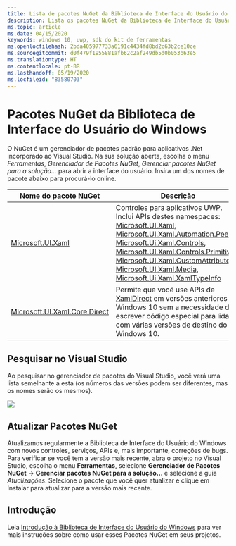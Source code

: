 ```yaml
---
title: Lista de pacotes NuGet da Biblioteca de Interface do Usuário do Windows
description: Lista os pacotes NuGet da Biblioteca de Interface do Usuário do Windows
ms.topic: article
ms.date: 04/15/2020
keywords: windows 10, uwp, sdk do kit de ferramentas
ms.openlocfilehash: 2bda405977733a6191c4434fd8bd2c63b2ce10ce
ms.sourcegitcommit: d0f479f1955881afb62c2af249db5d0b053b63e5
ms.translationtype: HT
ms.contentlocale: pt-BR
ms.lasthandoff: 05/19/2020
ms.locfileid: "83580703"
---
```

# <a name="windows-ui-library-nuget-packages"></a>Pacotes NuGet da Biblioteca de Interface do Usuário do Windows

O NuGet é um gerenciador de pacotes padrão para aplicativos .Net incorporado ao Visual Studio. Na sua solução aberta, escolha o menu *Ferramentas*, *Gerenciador de Pacotes NuGet*, *Gerenciar pacotes NuGet para a solução…* para abrir a interface do usuário.  Insira um dos nomes de pacote abaixo para procurá-lo online.

| Nome do pacote NuGet | Descrição |
| --- | --- |
| [Microsoft.UI.Xaml](https://www.nuget.org/packages/Microsoft.UI.Xaml/) | Controles para aplicativos UWP. Inclui APIs destes namespaces: [Microsoft.UI.Xaml](/uwp/api/microsoft.ui.xaml), [Microsoft.UI.Xaml.Automation.Peers](/uwp/api/microsoft.ui.xaml.automation.peers), [Microsoft.Ui.Xaml.Controls](/uwp/api/microsoft.ui.xaml.controls), [Microsoft.UI.Xaml.Controls.Primitives](/uwp/api/microsoft.ui.xaml.controls.primitives), [Microsoft.UI.Xaml.CustomAttributes](/uwp/api/microsoft.ui.xaml.customattributes), [Microsoft.UI.Xaml.Media](/uwp/api/microsoft.ui.xaml.media), [Microsoft.Ui.Xaml.XamlTypeInfo](/uwp/api/microsoft.ui.xaml.xamltypeinfo) |
| [Microsoft.UI.Xaml.Core.Direct](https://www.nuget.org/packages/Microsoft.UI.Xaml.Core.Direct) | Permite que você use APIs de [XamlDirect](/uwp/api/microsoft.ui.xaml.core.direct.xamldirect) em versões anteriores do Windows 10 sem a necessidade de escrever código especial para lidar com várias versões de destino do Windows 10. |


## <a name="search-in-visual-studio"></a>Pesquisar no Visual Studio

Ao pesquisar no gerenciador de pacotes do Visual Studio, você verá uma lista semelhante a esta (os números das versões podem ser diferentes, mas os nomes serão os mesmos).

![](images/NugetPackages.png)

## <a name="update-nuget-packages"></a>Atualizar Pacotes NuGet

Atualizamos regularmente a Biblioteca de Interface do Usuário do Windows com novos controles, serviços, APIs e, mais importante, correções de bugs. Para verificar se você tem a versão mais recente, abra o projeto no Visual Studio, escolha o menu **Ferramentas**, selecione **Gerenciador de Pacotes NuGet** -> **Gerenciar pacotes NuGet para a solução…** e selecione a guia *Atualizações*. Selecione o pacote que você quer atualizar e clique em Instalar para atualizar para a versão mais recente.

## <a name="getting-started"></a>Introdução

Leia [Introdução à Biblioteca de Interface do Usuário do Windows](getting-started.md) para ver mais instruções sobre como usar esses Pacotes NuGet em seus projetos.
